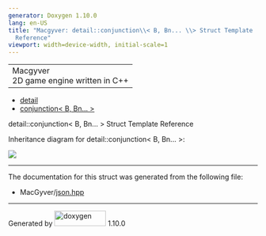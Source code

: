 ```yaml
---
generator: Doxygen 1.10.0
lang: en-US
title: "Macgyver: detail::conjunction\\< B, Bn... \\> Struct Template
  Reference"
viewport: width=device-width, initial-scale=1
---
```


<div id="top">

<div id="titlearea">

<table data-cellspacing="0" data-cellpadding="0">
<colgroup>
<col style="width: 100%" />
</colgroup>
<tbody>
<tr id="projectrow" class="odd">
<td id="projectalign"><div id="projectname">
Macgyver
</div>
<div id="projectbrief">
2D game engine written in C++
</div></td>
</tr>
</tbody>
</table>

</div>

<div id="main-nav">

</div>

<div id="nav-path" class="navpath">

- <a href="namespacedetail.html" class="el">detail</a>
- <a href="structdetail_1_1conjunction_3_01_b_00_01_bn_8_8_8_01_4.html"
  class="el">conjunction&lt; B, Bn... &gt;</a>

</div>

</div>

<div class="header">

<div class="headertitle">

<div class="title">

detail::conjunction\< B, Bn... \> Struct Template Reference

</div>

</div>

</div>

<div class="contents">

<div class="dynheader">

Inheritance diagram for detail::conjunction\< B, Bn... \>:

</div>

<div class="dyncontent">

<div class="center">

![](structdetail_1_1conjunction_3_01_b_00_01_bn_8_8_8_01_4.png)

</div>

</div>

------------------------------------------------------------------------

The documentation for this struct was generated from the following file:

- MacGyver/<a href="json_8hpp_source.html" class="el">json.hpp</a>

</div>

------------------------------------------------------------------------

<span class="small">Generated
by [<img src="doxygen.svg" class="footer" width="104" height="31"
alt="doxygen" />](https://www.doxygen.org/index.html) 1.10.0</span>
